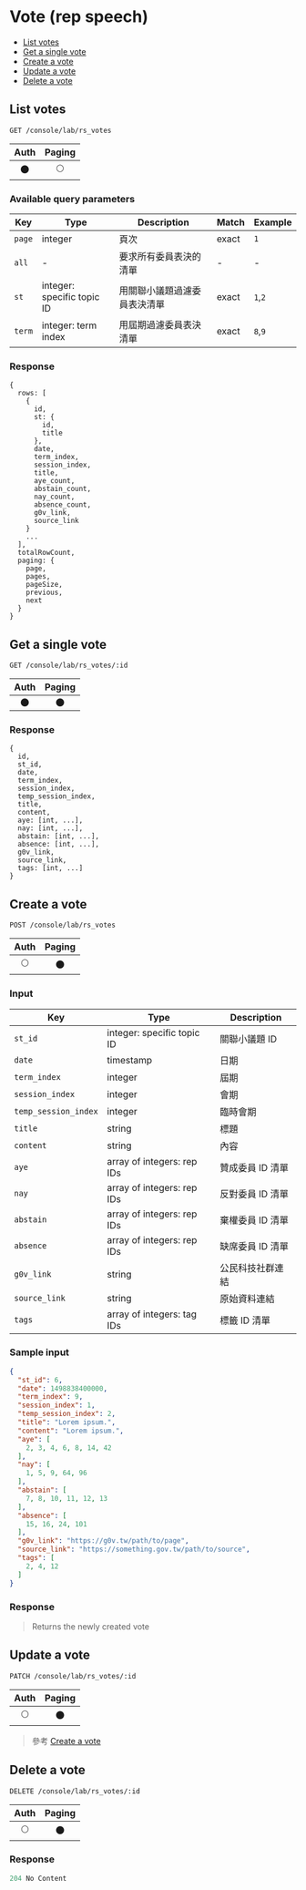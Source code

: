 # Vote (rep speech)

- [List votes](#list-votes)
- [Get a single vote](#get-a-single-vote)
- [Create a vote](#create-a-vote)
- [Update a vote](#update-a-vote)
- [Delete a vote](#delete-a-vote)

## List votes
```
GET /console/lab/rs_votes
```

| Auth | Paging |
| :---: | :---: |
| 🌑 | 🌕 |

### Available query parameters

| Key | Type | Description | Match | Example |
| --- | --- | --- | --- | --- |
| `page` | integer | 頁次 | exact | `1` |
| `all` | - | 要求所有委員表決的清單 | - | - |
| `st` | integer: specific topic ID | 用關聯小議題過濾委員表決清單 | exact | `1`,`2` |
| `term` | integer: term index | 用屆期過濾委員表決清單 | exact | `8`,`9` |

### Response
```
{
  rows: [
    {
      id,
      st: {
        id,
        title
      },
      date,
      term_index,
      session_index,
      title,
      aye_count,
      abstain_count,
      nay_count,
      absence_count,
      g0v_link,
      source_link
    }
    ...
  ],
  totalRowCount,
  paging: {
    page,
    pages,
    pageSize,
    previous,
    next
  }
}
```

## Get a single vote
```
GET /console/lab/rs_votes/:id
```

| Auth | Paging |
| :---: | :---: |
| 🌑 | 🌑 |

### Response
```
{
  id,
  st_id,
  date,
  term_index,
  session_index,
  temp_session_index,
  title,
  content,
  aye: [int, ...],
  nay: [int, ...],
  abstain: [int, ...],
  absence: [int, ...],
  g0v_link,
  source_link,
  tags: [int, ...]
}
```

## Create a vote
```
POST /console/lab/rs_votes
```

| Auth | Paging |
| :---: | :---: |
| 🌕 | 🌑 |

### Input

| Key | Type | Description |
| --- | --- | --- |
| `st_id` | integer: specific topic ID | 關聯小議題 ID |
| `date` | timestamp | 日期 |
| `term_index` | integer | 屆期 |
| `session_index` | integer | 會期 |
| `temp_session_index` | integer | 臨時會期 |
| `title` | string | 標題 |
| `content` | string | 內容 |
| `aye` | array of integers: rep IDs | 贊成委員 ID 清單 |
| `nay` | array of integers: rep IDs | 反對委員 ID 清單 |
| `abstain` | array of integers: rep IDs | 棄權委員 ID 清單 |
| `absence` | array of integers: rep IDs | 缺席委員 ID 清單 |
| `g0v_link` | string | 公民科技社群連結 |
| `source_link` | string | 原始資料連結 |
| `tags` | array of integers: tag IDs | 標籤 ID 清單 |

### Sample input
```json
{
  "st_id": 6,
  "date": 1498838400000,
  "term_index": 9,
  "session_index": 1,
  "temp_session_index": 2,
  "title": "Lorem ipsum.",
  "content": "Lorem ipsum.",
  "aye": [
    2, 3, 4, 6, 8, 14, 42
  ],
  "nay": [
    1, 5, 9, 64, 96
  ],
  "abstain": [
    7, 8, 10, 11, 12, 13
  ],
  "absence": [
    15, 16, 24, 101
  ],
  "g0v_link": "https://g0v.tw/path/to/page",
  "source_link": "https://something.gov.tw/path/to/source",
  "tags": [
    2, 4, 12
  ]
}
```

### Response
> Returns the newly created vote

## Update a vote
```
PATCH /console/lab/rs_votes/:id
```

| Auth | Paging |
| :---: | :---: |
| 🌕 | 🌑 |

> 參考 [Create a vote](#create-a-vote)

## Delete a vote
```
DELETE /console/lab/rs_votes/:id
```

| Auth | Paging |
| :---: | :---: |
| 🌕 | 🌑 |

### Response
```javascript
204 No Content
```
